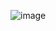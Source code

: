 ![image](https://user-images.githubusercontent.com/79566284/191082758-0650b546-ed69-4000-b46e-d098649e83bb.png)
